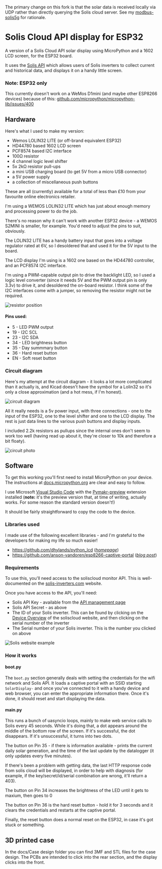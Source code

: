The primary change on this fork is that the solar data is received locally via UDP rather than directly querying the Solis cloud server. See my [modbus-solis5g](https://github.com/fridgemagnet3/modbus-solis5g) for rationale.

# Solis Cloud API display for ESP32

A version of a Solis Cloud API solar display using MicroPython and a 1602 LCD screen, for the ESP32 board.

It uses the [Solis API](https://solis-service.solisinverters.com/en/support/solutions/articles/44002212561-api-access-soliscloud) which allows users of Solis inverters to collect current and historical data, and displays it on a handy little screen.

### Note: ESP32 only
This currently doesn't work on a WeMos D1mini (and maybe other ESP8266 devices) because of this:
[github.com/micropython/micropython-lib/issues/400](https://github.com/micropython/micropython-lib/issues/400) 

## Hardware
Here's what I used to make my version:
- Wemos LOLIN32 LITE (or off-brand equivalent ESP32)
- HD44780 based 1602 LCD screen
- PCF8574 based I2C interface
- 100Ω resistor
- 4 channel logic level shifter
- 5x 2kΩ resistor pull-ups
- a mini USB charging board (to get 5V from a micro USB connector)
- a 5V power supply
- a collection of miscellaneous push buttons

These are all (currently) available for a total of less than £10 from your favourite online electronics retailer.

I'm using a WEMOS LOLIN32 LITE which has just about enough memory and processing power to do the job. 

There's no reason why it can't work with another ESP32 device - a WEMOS S2MINI is smaller, for example. You'd need to adjust the pins to suit, obviously.

The LOLIN32 LITE has a handy battery input that goes into a voltage regulator rated at 6V, so I desoldered that and used it for the 5V input to the board.

The LCD display I'm using is a 1602 one based on the HD44780 controller, and an PCF8574 I2C interface.

I'm using a PWM-capable output pin to drive the backlight LED, so I used a logic level converter (since it needs 5V and the PWM output pin is only 3.3v) to drive it, and desoldered the on-board resistor. I think some of the I2C interfaces come with a jumper, so removing the resistor might not be required.

![resistor position](docs/1602-resistor.png)

#### Pins used:
- 5 - LED PWM output
- 19 - I2C SCL
- 23 - I2C SDA
- 34 - LED brightness button
- 35 - Day summmary button
- 36 - Hard reset button
- EN - Soft reset button

### Circuit diagram
Here's my attempt at the circuit diagram - it looks a lot more complicated than it actually is, and Kicad doesn't have the symbol for a Lolin32 so it's only a close approximation (and a hot mess, if I'm honest).

![circuit diagram](docs/circuit-diagram.png)

All it really needs is a 5v power input, with three connections - one to the input of the ESP32, one to the level shifter and one to the LCD display. The rest is just data lines to the various push buttons and display inputs.

I included 2.2k resistors as pullups since the internal ones don't seem to work too well (having read up about it, they're closer to 10k and therefore a bit floaty).

![circuit photo](docs/circuit-photo.png)

## Software
To get this working you'll first need to install MicroPython on your device. The instructions at [docs.micropython.org](https://docs.micropython.org/en/latest/esp32/tutorial/intro.html) are clear and easy to follow.

I use Microsoft [Visual Studio Code](https://code.visualstudio.com/) with the [Pymakr-preview](https://marketplace.visualstudio.com/items?itemName=pycom.pymakr-preview) extension installed (**note:** it's the preview version that, at time of writing, actually works. For some reason the standard version doesn't!)

It should be fairly straightforward to copy the code to the device.

### Libraries used
I made use of the following excellent libraries - and I'm grateful to the developers for making my life so much easier!

- https://github.com/dhylands/python_lcd ([*homepage*](https://www.davehylands.com/))
- https://github.com/anson-vandoren/esp8266-captive-portal ([*blog post*](https://ansonvandoren.com/posts/esp8266-captive-web-portal-part-1/))

### Requirements
To use this, you'll need access to the soliscloud monitor API. This is well-documented on the [solis-inverters.com](https://solis-service.solisinverters.com/en/support/solutions/articles/44002212561-api-access-soliscloud) website.

Once you have access to the API, you'll need:
- Solis API Key - available from the [API management page](https://soliscloud.com/#/apiManage)
- Solis API Secret - as above
- The ID of your Solis inverter. This can be found by clicking on the [Device Overview](https://soliscloud.com/#/station/device) of the soliscloud website, and then clicking on the serial number of the inverter
- The Serial number of your Solis inverter. This is the number you clicked on above

![Solis website example](docs/solis-website.png)


### How it works

#### boot.py
The `boot.py` section generally deals with setting the credentials for the wifi network and Solis API. It loads a captive portal with an SSID starting `SolarDisplay-` and once you've connected to it with a handy device and web browser, you can enter the appropriate information there. Once it's done, it should reset and start displaying the data.

#### main.py
This runs a bunch of uasyncio loops, mainly to make web service calls to Solis every 45 seconds. While it's doing that, a dot appears around the middle of the bottom row of the screen. If it's successful, the dot disappears. If it's unsuccessful, it turns into two dots. 

The button on Pin 35 - if there is information available - prints the current daily solar generation, and the time of the last update by the datalogger (it only updates every five minutes). 

If there's been a problem with getting data, the last HTTP response code from solis cloud will be displayed, in order to help with diagnosis (for example, if the key/secret/id/serial combination are wrong, it'll return a 403).

The button on Pin 34 increases the brightness of the LED until it gets to maxium, then goes to 0

The button on Pin 36 is the hard reset button - hold it for 3 seconds and it clears the credentials and restarts at the captive portal.

Finally, the reset button does a normal reset on the ESP32, in case it's got stuck or something.


## 3D printed case

In the docs/Case design folder you can find 3MF and STL files for the case design. The PCBs are intended to click into the rear section, and the display clicks into the front. 
